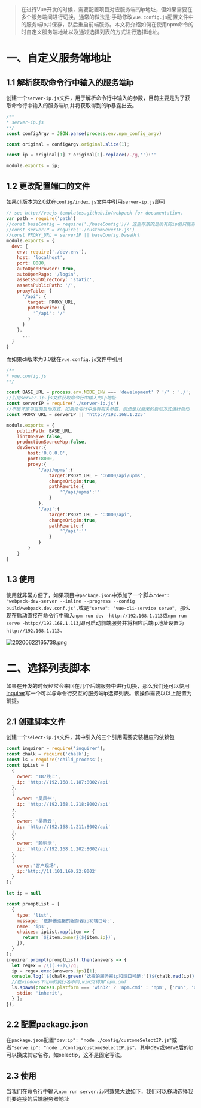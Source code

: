 > 在进行Vue开发的时候，需要配置项目对应服务端的ip地址，但如果需要在多个服务端间进行切换，通常的做法是:手动修改`vue.config.js`配置文件中的服务端ip并保存，然后重启前端服务。本文将介绍如何在使用npm命令的时自定义服务端地址以及通过选择列表的方式进行选择地址。

# 一、自定义服务端地址

## 1.1 解析获取命令行中输入的服务端ip

创建一个`server-ip.js`文件，用于解析命令行中输入的参数，目前主要是为了获取命令行中输入的服务端ip,并将获取得到的ip暴露出去。

```javascript
/**
* server-ip.js
**/
const configArgv = JSON.parse(process.env.npm_config_argv)

const original = configArgv.original.slice(1);

const ip = original[1] ? original[1].replace(/-/g,''):''

module.exports = ip;
```
## 1.2 更改配置端口的文件

如果cli版本为2.0就在`config/index.js`文件中引用`server-ip.js`即可

```js
// see http://vuejs-templates.github.io/webpack for documentation.
var path = require('path')
//const baseConfig = require('./baseConfig')// 这里存放的是所有的ip但只能有一个被引用，其它的注释了
//const serverIP = require('./customSeverIP.js')
//const PROXY_URL = serverIP || baseConfig.baseUrl
module.exports = {
  dev: {
    env: require('./dev.env'),
    host: 'localhost',
    port: 8080,
    autoOpenBrowser: true,
    autoOpenPage: '/login',
    assetsSubDirectory: 'static',
    assetsPublicPath: '/',
    proxyTable: {
      '/api': {
        target: PROXY_URL,
        pathRewrite: {
          '^/api': '/'
        }
      }
    },
      ...
  }
}
```

而如果cli版本为3.0就在`vue.config.js`文件中引用

```javascript
/**
* vue.config.js
**/

const BASE_URL = process.env.NODE_ENV === 'development' ? '/' : './';
//引用server-ip.js文件获取命令行中输入的ip地址
const serverIP = require('./server-ip.js')
//不破坏原项目的启动方式，如果命令行中没有相关参数，则还是以原来的启动方式进行启动
const PROXY_URL = serverIP || 'http://192.168.1.225'

module.exports = {
    publicPath: BASE_URL,
    lintOnSave:false,
    productionSourceMap:false,
    devServer:{
        host:'0.0.0.0',
        port:8000,
        proxy:{
            '/api/upms':{
                target:PROXY_URL + ':6000/api/upms',
                changeOrigin:true,
                pathRewrite:{
                    '^/api/upms':''
                }
            },
            '/api':{
                target:PROXY_URL + ':3000/api',
                changeOrigin:true,
                pathRewrite:{
                    '^/api':''
                }
            }
        }
    }
}
```

## 1.3 使用

使用就非常方便了，如果项目中`package.json`中添加了一个脚本`"dev": "webpack-dev-server --inline --progress --config build/webpack.dev.conf.js",`或是`"serve": "vue-cli-service serve"`，那么现在启动直接在命令行中输入`npm run dev -http://192.168.1.113`或`npm run serve -http://192.168.1.113`,即可启动前端服务并将相应后端ip地址设置为`http://192.168.1.113`。

![20200622165738.png](https://gitee.com/GitWuJun/MyPicBed/raw/master/images/20200622165738.png)

# 二、选择列表脚本

如果在开发的时候经常会来回在几个后端服务中进行切换，那么我们还可以使用[inquirer](https://www.npmjs.com/package/inquirer)写一个可以与命令行交互的服务端ip选择列表。该操作需要以以上配置为前提。

## 2.1 创建脚本文件

创建一个`select-ip.js`文件，其中引入的三个引用需要安装相应的依赖包

```javascript
const inquirer = require('inquirer');
const chalk = require('chalk');
const ls = require('child_process');
const ipList = [
  {
    owner: '187线上',
    ip: 'http://192.168.1.187:8002/api'
  },
  {
    owner: '吴凤州',
    ip: 'http://192.168.1.218:8002/api'
  },
  {
    owner: '吴燕云',
    ip: 'http://192.168.1.211:8002/api'
  },
  {
    owner: '赖明浩',
    ip: 'http://192.168.1.202:8002/api'
  },
  {
    owner:'客户现场',
    ip:'http://11.101.160.22:8002'
  }
];

let ip = null

const promptList = [
  {
    type: 'list',
    message: '选择要连接的服务器ip和端口号:',
    name: 'ips',
    choices: ipList.map(item => {
      return `${item.owner}(${item.ip})`;
    }),
  }
];
inquirer.prompt(promptList).then(answers => {
  let regex = /\((.+?)\)/g;
  ip = regex.exec(answers.ips)[1];
  console.log(`${chalk.green('选择的服务器ip和端口号是:')}${chalk.red(ip)}`);
  //在windows下npm的执行名不同,win32得用‘npm.cmd’
  ls.spawn(process.platform === 'win32' ? 'npm.cmd' : 'npm', ['run', 'dev' `-${ip}`], {
    stdio: 'inherit',
  } );
});
```

## 2.2 配置package.json

在`package.json`配置`"dev:ip": "node ./config/customeSelectIP.js"`或者`"serve:ip": "node ./config/customeSelectIP.js"`，其中dev或serve后的ip可以换成其它名称，如selectip，这不是固定写法。

## 2.3 使用

当我们在命令行中输入`npm run server:ip`时效果大致如下，我们可以移动选择我们要连接的后端服务器地址
